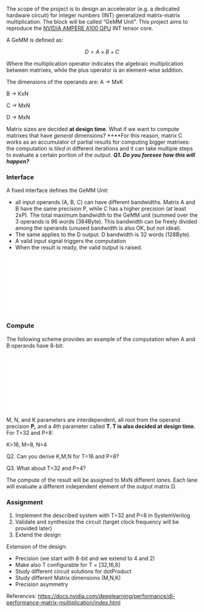 The scope of the project is to design an accelerator (e.g. a dedicated hardware circuit) for integer numbers (INT) generalized matrix-matrix multiplication. The block will be called “GeMM Unit”. This project aims to reproduce the [NVIDIA AMPERE A100 GPU](https://images.nvidia.com/aem-dam/en-zz/Solutions/data-center/nvidia-ampere-architecture-whitepaper.pdf) INT tensor core.

A GeMM is defined as:

$$
D = A \times B + C
$$

Where the multiplication operator indicates the algebraic multiplication between matrixes, while the plus operator is an element-wise addition.

The dimensions of the operands are:
A → MxK

B → KxN

C → MxN

D → MxN

Matrix sizes are decided **at design time**.
What if we want to compute matrixes that have *general* dimensions?
****For this reason, matrix C works as an accumulator of partial results for computing bigger matrixes: the computation is *tiled* in different iterations and it can take multiple steps to evaluate a certain portion of the output.
***Q1. Do you foresee how this will happen?***

### Interface

A fixed interface defines the GeMM Unit: 

- all input operands (A, B, C) can have different bandwidths. 
Matrix A and B have the same precision P, while C has a higher precision (at least 2xP). 
The total maximum bandwidth to the GeMM unit (summed over the 3 operands is 96 words (384Byte). This bandwidth can be freely divided among the operands (unused bandwidth is also OK, but not ideal).
- The same applies to the D output. D bandwidth is 32 words (128Byte).
- A valid input signal triggers the computation
- When the result is ready, the valid output is raised.

![alt text](./figs/interface.pdf "Interface")

### Compute

The following scheme provides an example of the computation when A and B operands have 8-bit:

![alt text](./figs/matmul.pdf "Interface")

M, N, and K parameters are interdependent, all root from the operand precision **P,** and a 4th parameter called **T. T is also decided at design time.**
For T=32 and P=8:

K=16, M=8, N=4

Q2. Can you derive K,M,N for T=16 and P=8?

Q3. What about T=32 and P=4?

The compute of the result will be assigned to MxN different *lanes.* Each lane will evaluate a different independent element of the output matrix D.

### Assignment

1. Implement the described system with T=32 and P=8 in SystemVerilog
2. Validate and synthesize the circuit (target clock frequency will be provided later)
3. Extend the design

Extension of the design:

- Precision (we start with 8-bit and we extend to 4 and 2)
- Make also T configurable for T = [32,16,8]
- Study different circuit solutions for dotProduct
- Study different Matrix dimensions (M,N,K)
- Precision asymmetry

References:
https://docs.nvidia.com/deeplearning/performance/dl-performance-matrix-multiplication/index.html
